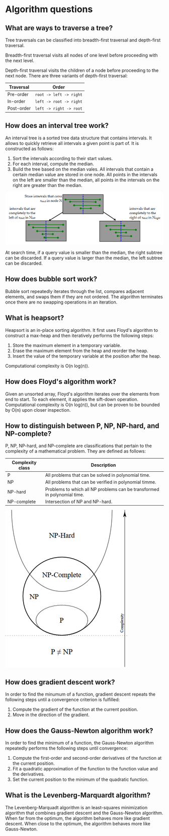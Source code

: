 # Algorithm questions

## What are ways to traverse a tree?

Tree traversals can be classified into breadth-first traversal and depth-first traversal.

Breadth-first traversal visits all nodes of one level before proceeding with the next level.

Depth-first traversal visits the children of a node before proceeding to the next node.
There are three variants of depth-first traversal:

| Traversal | Order |
| --- | --- |
| Pre-order | `root -> left -> right` |
| In-order | `left -> root -> right` |
| Post-order | `left -> right -> root` |

## How does an interval tree work?

An interval tree is a sorted tree data structure that contains intervals.
It allows to quickly retrieve all intervals a given point is part of.
It is constructed as follows:

1. Sort the intervals according to their start values.
2. For each interval, compute the median.
3. Build the tree based on the median vales. 
   All intervals that contain a certain median value are stored in one node. 
   All points in the intervals on the left are smaller than the median, all points in the intervals on the right are greater than the median.

![Interval tree](img/interval_tree.png)

At search time, if a query value is smaller than the median, the right subtree can be discarded.
If a query value is larger than the median, the left subtree can be discarded.

## How does bubble sort work?

Bubble sort repeatedly iterates through the list, compares adjacent elements, and swaps them if they are not ordered.
The algorithm terminates once there are no swapping operations in an iteration.

## What is heapsort?

Heapsort is an in-place sorting algorithm.
It first uses Floyd's algorithm to construct a max-heap and then iteratively performs the following steps:

1. Store the maximum element in a temporary variable.
2. Erase the maximum element from the heap and reorder the heap.
3. Insert the value of the temporary variable at the position after the heap.

Computational complexity is O(n log(n)).

## How does Floyd's algorithm work?

Given an unsorted array, Floyd's algorithm iterates over the elements from end to start.
To each element, it applies the sift-down operation.
Computational complexity is O(n log(n)), but can be proven to be bounded by O(n) upon closer inspection.

## How to distinguish between P, NP, NP-hard, and NP-complete?

P, NP, NP-hard, and NP-complete are classifications that pertain to the complexity of a mathematical problem.
They are defined as follows:

| Complexity class | Description |
| --- | --- |
| P | All problems that can be solved in polynomial time. |
| NP | All problems that can be verified in polynomial timme. |
| NP-hard | Problems to which all NP problems can be transformed in polynomial time. |
| NP-complete | Intersection of NP and NP-hard. |

![Graphical representation of the relationships between the different complexity classes](img/p_np.png)

## How does gradient descent work?

In order to find the minumum of a function, gradient descent repeats the following steps until a convergence criterion is fulfilled:

1. Compute the gradient of the function at the current position.
2. Move in the direction of the gradient.

## How does the Gauss-Newton algorithm work?

In order to find the minimum of a function, the Gauss-Newton algorithm repeatedly performs the following steps until convergence:

1. Compute the first-order and second-order derivatives of the function at the current position.
2. Fit a quadratic approximation of the function to the function value and the derivatives.
3. Set the current position to the minimum of the quadratic function.

## What is the Levenberg-Marquardt algorithm?

The Levenberg-Marquadt algorithm is an least-squares minimization algorithm that combines gradient descent and the Gauss-Newton algorithm.
When far from the optimum, the algorithm behaves more like gradient descent.
When close to the optimum, the algorithm behaves more like Gauss-Newton.
